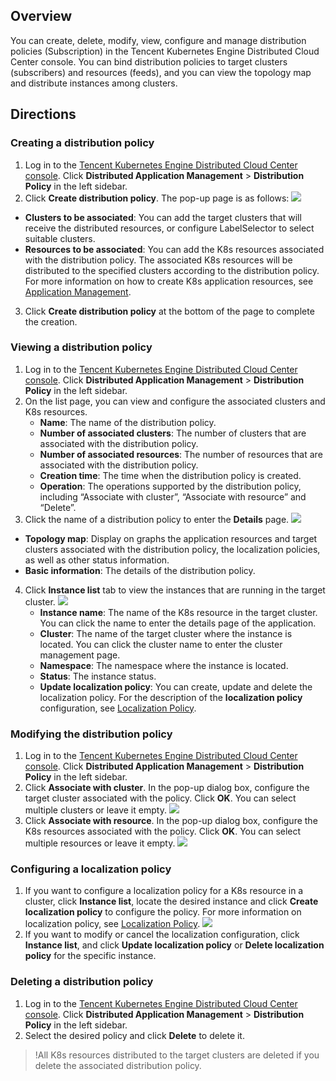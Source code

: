 ## Overview

You can create, delete, modify, view, configure and manage distribution policies (Subscription) in the Tencent Kubernetes Engine Distributed Cloud Center console. You can bind distribution policies to target clusters (subscribers) and resources (feeds), and you can view the topology map and distribute instances among clusters.

## Directions

### Creating a distribution policy
 1. Log in to the [Tencent Kubernetes Engine Distributed Cloud Center console](https://console.cloud.tencent.com/tdcc). Click **Distributed Application Management** > **Distribution Policy** in the left sidebar.
 2. Click **Create distribution policy**. The pop-up page is as follows:
 ![](https://qcloudimg.tencent-cloud.cn/raw/3d9fc88c75ef7b32f84b366b64dfdfa4.png)
 - **Clusters to be associated**: You can add the target clusters that will receive the distributed resources, or configure LabelSelector to select suitable clusters.
 - **Resources to be associated**: You can add the K8s resources associated with the distribution policy. The associated K8s resources will be distributed to the specified clusters according to the distribution policy. For more information on how to create K8s application resources, see [Application Management](https://intl.cloud.tencent.com/document/product/1144/45546).
 3. Click **Create distribution policy** at the bottom of the page to complete the creation.


### Viewing a distribution policy

1. Log in to the [Tencent Kubernetes Engine Distributed Cloud Center console](https://console.cloud.tencent.com/tdcc). Click **Distributed Application Management** > **Distribution Policy** in the left sidebar.
2. On the list page, you can view and configure the associated clusters and K8s resources.
	 - **Name**: The name of the distribution policy.
	 - **Number of associated clusters**: The number of clusters that are associated with the distribution policy.
	 - **Number of associated resources**: The number of resources that are associated with the distribution policy.
	 - **Creation time**: The time when the distribution policy is created.
	 - **Operation**: The operations supported by the distribution policy, including “Associate with cluster”, “Associate with resource” and “Delete”.
3. Click the name of a distribution policy to enter the **Details** page.
 ![](https://qcloudimg.tencent-cloud.cn/raw/1e205348e5e206e4a4139cf9b90a2f85.png)
 - **Topology map**: Display on graphs the application resources and target clusters associated with the distribution policy, the localization policies, as well as other status information.
 - **Basic information**: The details of the distribution policy.
4. Click **Instance list** tab to view the instances that are running in the target cluster.
 ![](https://qcloudimg.tencent-cloud.cn/raw/2b86d638249c6809adaa22b3ea2dbc59.png)
	 - **Instance name**: The name of the K8s resource in the target cluster. You can click the name to enter the details page of the application.
	 - **Cluster**: The name of the target cluster where the instance is located. You can click the cluster name to enter the cluster management page.
	 - **Namespace**: The namespace where the instance is located.
	 - **Status**: The instance status.
	 - **Update localization policy**: You can create, update and delete the localization policy. For the description of the **localization policy** configuration, see [Localization Policy](https://intl.cloud.tencent.com/document/product/1144/45548).

### Modifying the distribution policy

1. Log in to the [Tencent Kubernetes Engine Distributed Cloud Center console](https://console.cloud.tencent.com/tdcc). Click **Distributed Application Management** > **Distribution Policy** in the left sidebar.
2. Click **Associate with cluster**. In the pop-up dialog box, configure the target cluster associated with the policy. Click **OK**. You can select multiple clusters or leave it empty.
![](https://qcloudimg.tencent-cloud.cn/raw/91c6c69d66a3967c6e1391a1f279de9b.png)
3. Click **Associate with resource**. In the pop-up dialog box, configure the K8s resources associated with the policy. Click **OK**. You can select multiple resources or leave it empty.
![](https://qcloudimg.tencent-cloud.cn/raw/a5c5aa0332eaaec2230953ed3a30e6cb.png)

### Configuring a localization policy

1. If you want to configure a localization policy for a K8s resource in a cluster, click **Instance list**, locate the desired instance and click **Create localization policy** to configure the policy. For more information on localization policy, see [Localization Policy](https://intl.cloud.tencent.com/document/product/1144/45548).
 ![](https://qcloudimg.tencent-cloud.cn/raw/fd9c19c18e565e1a31142e2fa0156cf0.png)
2. If you want to modify or cancel the localization configuration, click **Instance list**, and click **Update localization policy** or **Delete localization policy** for the specific instance.

### Deleting a distribution policy

1. Log in to the [Tencent Kubernetes Engine Distributed Cloud Center console](https://console.cloud.tencent.com/tdcc). Click **Distributed Application Management** > **Distribution Policy** in the left sidebar.
2. Select the desired policy and click **Delete** to delete it.
>!All K8s resources distributed to the target clusters are deleted if you delete the associated distribution policy.
